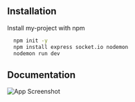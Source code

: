 ## Installation

Install my-project with npm

```bash
  npm init -y
  npm install express socket.io nodemon
  nodemon run dev
```

## Documentation

![App Screenshot](https://i.ibb.co/BcMrydz/Screenshot-46.png)
